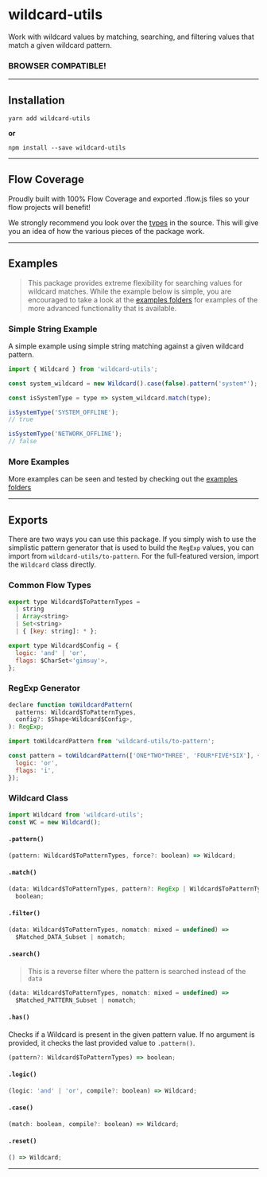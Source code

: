 # wildcard-utils

Work with wildcard values by matching, searching, and filtering values that
match a given wildcard pattern.

### BROWSER COMPATIBLE!

---

## Installation

```
yarn add wildcard-utils
```

**or**

```
npm install --save wildcard-utils
```

---

## Flow Coverage

Proudly built with 100% Flow Coverage and exported .flow.js files so your flow
projects will benefit!

We strongly recommend you look over the
[types](https://github.com/Dash-OS/wildcard-utils/tree/master/src/types.js) in
the source. This will give you an idea of how the various pieces of the package
work.

---

## Examples

> This package provides extreme flexibility for searching values for wildcard
> matches. While the example below is simple, you are encouraged to take a look
> at the
> [examples folders](https://github.com/Dash-OS/wildcard-utils/tree/master/examples)
> for examples of the more advanced functionality that is available.

### Simple String Example

A simple example using simple string matching against a given wildcard pattern.

```js
import { Wildcard } from 'wildcard-utils';

const system_wildcard = new Wildcard().case(false).pattern('system*');

const isSystemType = type => system_wildcard.match(type);

isSystemType('SYSTEM_OFFLINE');
// true

isSystemType('NETWORK_OFFLINE');
// false
```

### More Examples

More examples can be seen and tested by checking out the
[examples folders](https://github.com/Dash-OS/wildcard-utils/tree/master/examples)

---

## Exports

There are two ways you can use this package. If you simply wish to use the
simplistic pattern generator that is used to build the `RegExp` values, you can
import from `wildcard-utils/to-pattern`. For the full-featured version, import
the `Wildcard` class directly.

### Common Flow Types

```js
export type Wildcard$ToPatternTypes =
  | string
  | Array<string>
  | Set<string>
  | { [key: string]: * };

export type Wildcard$Config = {
  logic: 'and' | 'or',
  flags: $CharSet<'gimsuy'>,
};
```

### RegExp Generator

```js
declare function toWildcardPattern(
  patterns: Wildcard$ToPatternTypes,
  config?: $Shape<Wildcard$Config>,
): RegExp;
```

```js
import toWildcardPattern from 'wildcard-utils/to-pattern';

const pattern = toWildcardPattern(['ONE*TWO*THREE', 'FOUR*FIVE*SIX'], {
  logic: 'or',
  flags: 'i',
});
```

### Wildcard Class

```js
import Wildcard from 'wildcard-utils';
const WC = new Wildcard();
```

#### `.pattern()`

```js
(pattern: Wildcard$ToPatternTypes, force?: boolean) => Wildcard;
```

#### `.match()`

```js
(data: Wildcard$ToPatternTypes, pattern?: RegExp | Wildcard$ToPatternTypes) =>
  boolean;
```

#### `.filter()`

```js
(data: Wildcard$ToPatternTypes, nomatch: mixed = undefined) =>
  $Matched_DATA_Subset | nomatch;
```

#### `.search()`

> This is a reverse filter where the pattern is searched instead of the `data`

```js
(data: Wildcard$ToPatternTypes, nomatch: mixed = undefined) =>
  $Matched_PATTERN_Subset | nomatch;
```

#### `.has()`

Checks if a Wildcard is present in the given pattern value. If no argument is
provided, it checks the last provided value to `.pattern()`.

```js
(pattern?: Wildcard$ToPatternTypes) => boolean;
```

#### `.logic()`

```js
(logic: 'and' | 'or', compile?: boolean) => Wildcard;
```

#### `.case()`

```js
(match: boolean, compile?: boolean) => Wildcard;
```

#### `.reset()`

```js
() => Wildcard;
```

---
